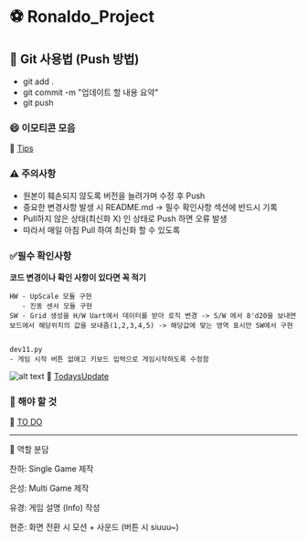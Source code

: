 # ⚽ Ronaldo_Project  

## 📌 Git 사용법 (Push 방법)
- git add .
- git commit -m "업데이트 할 내용 요약"
- git push

### 😄 이모티콘 모음
🚀 [Tips](./Software/markdown.md)

### ⚠️ 주의사항
- 원본이 훼손되지 않도록 버전을 늘려가며 수정 후 Push
- 중요한 변경사항 발생 시 README.md → 필수 확인사항 섹션에 반드시 기록
- Pull하지 않은 상태(최신화 X) 인 상태로 Push 하면 오류 발생
- 따라서 매일 아침 Pull 하여 최신화 할 수 있도록
  
### ✅필수 확인사항
**코드 변경이나 확인 사항이 있다면 꼭 적기**

```
HW - UpScale 모듈 구현
   - 진동 센서 모듈 구현 
SW - Grid 생성을 H/W Uart에서 데이터를 받아 로직 변경 -> S/W 에서 8'd20을 보내면 보드에서 해당위치의 값을 보내줌(1,2,3,4,5) -> 해당값에 맞는 영역 표시만 SW에서 구현
 
```

```
dev11.py
- 게임 시작 버튼 없애고 키보드 입력으로 게임시작하도록 수정함
```
![alt text](../image/uart.jpg)
🚀 [TodaysUpdate](./TodaysUpdate)


### 🎯 해야 할 것

🚀 [TO DO](./ToDoList)

---

👥 역할 분담

찬하: Single Game 제작

은성: Multi Game 제작

유경: 게임 설명 (Info) 작성

현준: 화면 전환 시 모션 + 사운드 (버튼 시 siuuu~)
